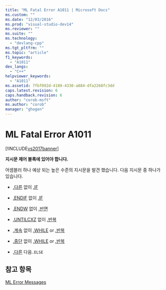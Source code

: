 ```yaml
---
title: "ML Fatal Error A1011 | Microsoft Docs"
ms.custom: ""
ms.date: "12/03/2016"
ms.prod: "visual-studio-dev14"
ms.reviewer: ""
ms.suite: ""
ms.technology: 
  - "devlang-cpp"
ms.tgt_pltfrm: ""
ms.topic: "article"
f1_keywords: 
  - "A1011"
dev_langs: 
  - "C++"
helpviewer_keywords: 
  - "A1011"
ms.assetid: 7fbf092d-4189-4330-a884-dfa2268fc3dd
caps.latest.revision: 6
caps.handback.revision: 6
author: "corob-msft"
ms.author: "corob"
manager: "ghogen"
---
```

# ML Fatal Error A1011
[!INCLUDE[vs2017banner](../../assembler/inline/includes/vs2017banner.md)]

**지시문 제어 블록에 있어야 합니다.**  
  
 어셈블러 하나 예상 되는 높은 수준의 지시문을 발견 했습니다.  다음 지시문 중 하나가 있습니다.  
  
-   [.다른](../../assembler/masm/dot-else.md) 없이  [.IF](../../assembler/masm/dot-if.md)  
  
-   [.ENDIF](../../assembler/masm/dot-endif.md) 없이  [.IF](../../assembler/masm/dot-if.md)  
  
-   [.ENDW](../../assembler/masm/dot-endw.md) 없이  [.반면](../../assembler/masm/dot-while.md)  
  
-   [.UNTILCXZ](../../assembler/masm/dot-untilcxz.md) 없이  [.반복](../../assembler/masm/dot-repeat.md)  
  
-   [.계속](../../assembler/masm/dot-continue.md) 없이  [.WHILE](../../assembler/masm/dot-while.md) or [.반복](../../assembler/masm/dot-repeat.md)  
  
-   [.중단](../../assembler/masm/dot-break.md) 없이  [.WHILE](../../assembler/masm/dot-while.md) or [.반복](../../assembler/masm/dot-repeat.md)  
  
-   [.다른](../../assembler/masm/dot-else.md) 다음`.ELSE`  
  
## 참고 항목  
 [ML Error Messages](../../assembler/masm/ml-error-messages.md)